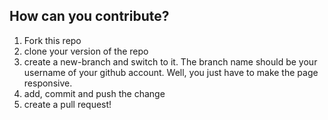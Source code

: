## How can you contribute?

1. Fork this repo
2. clone your version of the repo
3. create a new-branch and switch to it. The branch name should be your username of your github account. Well, you just have to make the page responsive.
4. add, commit and push the change
5. create a pull request!
